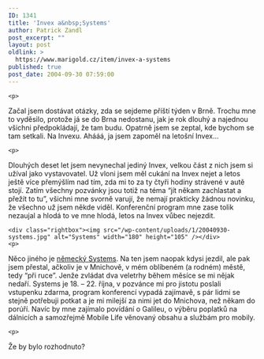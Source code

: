 ```yaml
---
ID: 1341
title: 'Invex a&nbsp;Systems'
author: Patrick Zandl
post_excerpt: ""
layout: post
oldlink: >
  https://www.marigold.cz/item/invex-a-systems
published: true
post_date: 2004-09-30 07:59:00
---
```

	<p>
Začal jsem dostávat otázky, zda se sejdeme příští týden v Brně. Trochu mne to vyděsilo, protože já se do Brna nedostanu, jak je rok dlouhý a najednou všichni předpokládají, že tam budu. Opatrně jsem se zeptal, kde bychom se tam setkali. Na Invexu. Ahááá, ja jsem zapoměl na letošní Invex…</p>

	<p>
Dlouhých deset let jsem nevynechal jediný Invex, velkou část z nich jsem si užíval jako vystavovatel. Už vloni jsem měl cukání na Invex nejet a letos ještě více přemýšlím nad tím, zda mi to za ty čtyři hodiny strávené v autě stojí. Zatím všechny pozvánky jsou totiž na téma &#8220;jít někam zachlastat a přežít to tu&#8221;, všichni mne svorně varují, že nemají prakticky žádnou novinku, že všechno už jsem někde viděl. Konferenční program mne zase tolik nezaujal a hlodá to ve mne hlodá, letos na Invex vůbec nejezdit. </p>

	<div class="rightbox"><img src="/wp-content/uploads/1/20040930-systems.jpg" alt="Systems" width="180" height="105" /></div>
	<p>
Něco jiného je <a href="http://www.systems-world.de/">německý Systems</a>. Na ten jsem naopak kdysi jezdil, ale pak jsem přestal, ačkoliv je v Mnichově, v mém oblíbeném (a rodném) městě, tedy &#8220;při ruce&#8221;. Jenže zvládat dva veletrhy během měsíce se mi nějak nedaří. Systems je 18. – 22. října, v pozvánce mi pro jistotu poslali vstupenku zdarma, program konferencí vypadá zajímavě, s pár lidmi se stejně potřebuji potkat a je mi milejší za nimi jet do Mnichova, než někam do porúří. Navíc by mne zajímalo povídání o Galileu, o výběru poplatků na dálnicích a samozřejmě Mobile Life věnovaný obsahu a službám pro mobily. </p>

	<p>
Že by bylo rozhodnuto?
</p>
